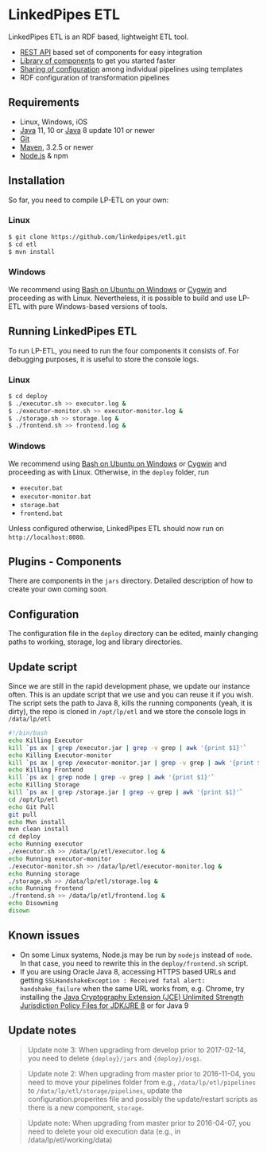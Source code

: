 # LinkedPipes ETL

LinkedPipes ETL is an RDF based, lightweight ETL tool.
- [REST API](https://github.com/linkedpipes/etl/wiki) based set of components for easy integration
- [Library of components](https://etl.linkedpipes.com/components) to get you started faster
- [Sharing of configuration](https://etl.linkedpipes.com/templates/) among individual pipelines using templates
- RDF configuration of transformation pipelines

## Requirements
- Linux, Windows, iOS
- [Java] 11, 10 or [Java] 8 update 101 or newer
- [Git]
- [Maven], 3.2.5 or newer
- [Node.js] & npm

## Installation
So far, you need to compile LP-ETL on your own:

### Linux
```sh
$ git clone https://github.com/linkedpipes/etl.git
$ cd etl
$ mvn install
```
### Windows
We recommend using [Bash on Ubuntu on Windows] or [Cygwin] and proceeding as with Linux.
Nevertheless, it is possible to build and use LP-ETL with pure Windows-based versions of tools.

## Running LinkedPipes ETL
To run LP-ETL, you need to run the four components it consists of. For debugging purposes, it is useful to store the console logs.

### Linux
```sh
$ cd deploy
$ ./executor.sh >> executor.log &
$ ./executor-monitor.sh >> executor-monitor.log &
$ ./storage.sh >> storage.log &
$ ./frontend.sh >> frontend.log &
```

### Windows
We recommend using [Bash on Ubuntu on Windows] or [Cygwin] and proceeding as with Linux. 
Otherwise, in the ```deploy``` folder, run
 * ```executor.bat```
 * ```executor-monitor.bat```
 * ```storage.bat```
 * ```frontend.bat```

Unless configured otherwise, LinkedPipes ETL should now run on ```http://localhost:8080```.
## Plugins - Components
There are components in the ```jars``` directory. Detailed description of how to create your own coming soon.

## Configuration
The configuration file in the `deploy` directory can be edited, mainly changing paths to working, storage, log and library directories. 

## Update script
Since we are still in the rapid development phase, we update our instance often. This is an update script that we use and you can reuse it if you wish. The script sets the path to Java 8, kills the running components (yeah, it is dirty), the repo is cloned in ```/opt/lp/etl``` and we store the console logs in ```/data/lp/etl```
```sh
#!/bin/bash
echo Killing Executor
kill `ps ax | grep /executor.jar | grep -v grep | awk '{print $1}'`
echo Killing Executor-monitor
kill `ps ax | grep /executor-monitor.jar | grep -v grep | awk '{print $1}'`
echo Killing Frontend
kill `ps ax | grep node | grep -v grep | awk '{print $1}'`
echo Killing Storage
kill `ps ax | grep /storage.jar | grep -v grep | awk '{print $1}'`
cd /opt/lp/etl
echo Git Pull
git pull
echo Mvn install
mvn clean install
cd deploy
echo Running executor
./executor.sh >> /data/lp/etl/executor.log &
echo Running executor-monitor
./executor-monitor.sh >> /data/lp/etl/executor-monitor.log &
echo Running storage
./storage.sh >> /data/lp/etl/storage.log &
echo Running frontend
./frontend.sh >> /data/lp/etl/frontend.log &
echo Disowning
disown
```
## Known issues
 * On some Linux systems, Node.js may be run by ```nodejs``` instead of ```node```. In that case, you need to rewrite this in the ```deploy/frontend.sh``` script.
 * If you are using Oracle Java 8, accessing HTTPS based URLs and getting ```SSLHandshakeException : Received fatal alert: handshake_failure``` when the same URL works from, e.g. Chrome, try installing the [Java Cryptography Extension (JCE) Unlimited Strength Jurisdiction Policy Files for JDK/JRE 8](http://www.oracle.com/technetwork/java/javase/downloads/jce8-download-2133166.html) or for Java 9
 
## Update notes
> Update note 3: When upgrading from develop prior to 2017-02-14, you need to delete ```{deploy}/jars``` and ```{deploy}/osgi```. 

> Update note 2: When upgrading from master prior to 2016-11-04, you need to move your pipelines folder from e.g., ```/data/lp/etl/pipelines``` to ```/data/lp/etl/storage/pipelines```, update the configuration.properites file and possibly the update/restart scripts as there is a new component, ```storage```.

> Update note: When upgrading from master prior to 2016-04-07, you need to delete your old execution data (e.g., in /data/lp/etl/working/data)

[Java]: <http://www.oracle.com/technetwork/java/javase/downloads/index.html>
[Git]: <https://git-scm.com/>
[Maven]: <https://maven.apache.org/>
[Node.js]: <https://nodejs.org>
[Cygwin]: <https://www.cygwin.com/>
[Bash on Ubuntu on Windows]: <https://msdn.microsoft.com/en-us/commandline/wsl/about>
